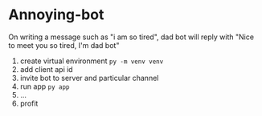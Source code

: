 # Annoying-bot

On writing a message such as "i am so tired", dad bot will reply with "Nice to meet you so tired, I'm dad bot"

1. create virtual environment `py -m venv venv`
2. add client api id
3. invite bot to server and particular channel
4. run app `py app`
5. ...
6. profit
